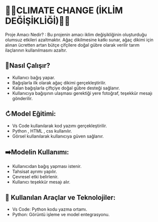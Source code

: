 # 🌅🌅CLIMATE CHANGE (İKLİM DEĞİŞİKLİĞİ)🌅🌅

Proje Amacı Nedir? : Bu projenin amacı iklim değişikliğinin oluşturduğu olumsuz etkileri azaltmaktır. Ağaç dikilmesine katkı sunar, ağaç dikimi için alınan ücretten artan bütçe çifçilere doğal gübre olarak verilir tarım ilaçlarının kullanılmasını azaltır.

## 🔎Nasıl Çalışır?
* Kullanıcı bağış yapar.
* Bağışlarla ilk olarak ağaç dikimi gerçekleştirilir.
* Kalan bağışlarla çiftçiye doğal gübre desteği sağlanır.
* Kullanıcıya bağışının ulaşması gerektiği yere fotoğraf, teşekkür mesajı gönderilir.

## ↻Model Eğitimi:
* Vs Code kullanılarak kod yazımı gerçekleştirilir.
* Python , HTML , css kullanılır.
* Görsel kullanılarak kullanıcıya güven sağlanır.

## ➡️Modelin Kullanımı:
* Kullanıcıdan bağış yapması istenir.
* Tahsisat ayrımı yapılır.
* Çevresel etki belirlenir.
* Kullanıcı teşekkür mesajı alır.

## 🧰 Kullanılan Araçlar ve Teknolojiler:
* Vs Code: Python kodu yazma ortamı.
* Python: Görüntü işleme ve model entegrasyonu.
